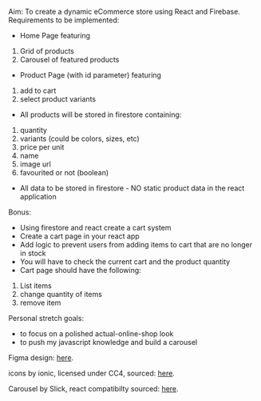 Aim: To create a dynamic eCommerce store using React and Firebase. 
Requirements to be implemented: 
- Home Page featuring 
1. Grid of products
2. Carousel of featured products
- Product Page (with id parameter) featuring
1. add to cart 
2. select product variants
- All products will be stored in firestore containing:
1. quantity
2. variants (could be colors, sizes, etc)
3. price per unit
4. name
5. image url
6. favourited or not (boolean)
- All data to be stored in firestore - NO static product data in the react application

Bonus:
- Using firestore and react create a cart system
- Create a cart page in your react app
- Add logic to prevent users from adding items to cart that are no longer in stock
- You will have to check the current cart and the product quantity
- Cart page should have the following:
1. List items
2. change quantity of items
3. remove item

Personal stretch goals:
- to focus on a polished actual-online-shop look
- to push my javascript knowledge and build a carousel 

Figma design: <a href="https://www.figma.com/file/6PliGo7Fsbq3WmCP95dMrm/Urban-Jungle?node-id=0%3A1">here</a>.

icons by ionic, licensed under CC4, sourced: <a href="https://ionic.io/ionicons">here</a>. 

Carousel by Slick, react compatibilty sourced: <a href="https://github.com/akiran/react-slick">here</a>. 